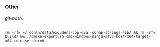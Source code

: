 ### Other

###### git-bash:
```
rm -rfv ~/.conan/data/exqudens-cpp-eval-conan-strings-lib/ && rm -rfv build/ && ./cmake-export.sh cmd-windows-ninja-msvc-host-x64-target-x64-release-shared
```
